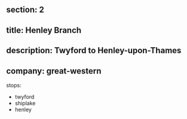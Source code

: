 section: 2
----
title: Henley Branch
----
description: Twyford to Henley-upon-Thames
----
company: great-western
----
stops:
- twyford
- shiplake
- henley
